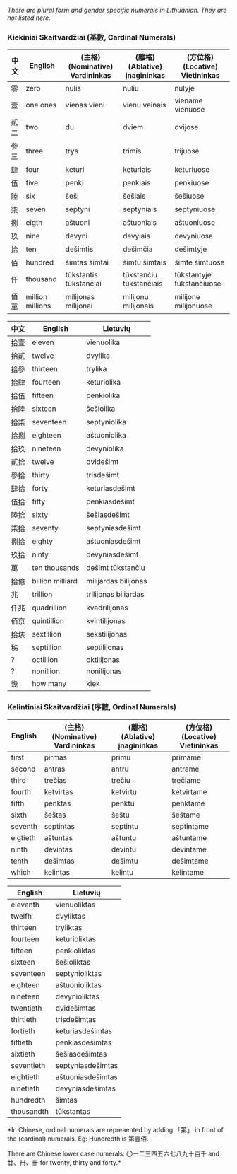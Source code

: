 *There are plural form and gender specific numerals in Lithuanian. They are not listed here.*

### Kiekiniai Skaitvardžiai (基數, Cardinal Numerals)
中文|English|(主格)  (Nominative)  Vardininkas|(離格)  (Ablative)  įnagininkas|(方位格)  (Locative)  Vietininkas
---|---|---|---|---
零|zero|nulis|nuliu|nulyje
壹|one  ones|vienas  vieni|vienu  veinais|viename  vienuose
貳 二|two|du|dviem|dvijose
參 三|three|trys|trimis|trijuose
肆|four|keturi|keturiais|keturiuose
伍|five|penki|penkiais|penkiuose
陸|six|šeši|šešiais|šešiuose
柒|seven|septyni|septyniais|septyniuose
捌|eigth|aštuoni|aštuoniais|aštuoniuose
玖|nine|devyni|devyiais|devyniuose
拾|ten|dešimtis|dešimčia|dešimtyje
佰|hundred|šimtas  šimtai|šimtu  šimtais|šimte  šimtuose
仟|thousand|tūkstantis  tūkstančiai|tūkstančiu  tūkstančiais|tūkstantyje  tūkstančiuose
佰萬|million  millions|milijonas  milijonai|milijonu  milijonais|milijone  milijonuose

中文|English|Lietuvių
---|---|---
拾壹|eleven|vienuolika
拾貳|twelve|dvylika
拾參|thirteen|trylika
拾肆|fourteen|keturiolika
拾伍|fifteen|penkiolika
拾陸|sixteen|šešiolika
拾柒|seventeen|septyniolika
拾捌|eighteen|aśtuoniolika
拾玖|nineteen|devyniolika
貳拾|twelve|dvidešimt
參拾|thirty|trisdešimt
肆拾|forty|keturiasdešimt
伍拾|fifty|penkiasdešimt
陸拾|sixty|šešiasdešimt
柒拾|seventy|septyniasdešimt
捌拾|eighty|aśtuoniasdešimt
玖拾|ninty|devyniasdešimt
萬|ten thousands|dešimt tūkstančiu
拾億|billion  milliard|milijardas  bilijonas
兆|trillion|trilijonas  biliardas
仟兆|quadrillion|kvadrilijonas
佰京|quintillion|kvintilijonas
拾垓|sextillion|sekstilijonas
秭|septillion|septilijonas
?|octillion|oktilijonas
?|nonillion|nonilijonas
幾|how many|kiek|

### Kelintiniai Skaitvardžiai (序數, Ordinal Numerals)
English|(主格)  (Nominative)  Vardininkas|(離格)  (Ablative)  įnagininkas|(方位格)  (Locative)  Vietininkas
---|---|---|---
first|pirmas|primu|primame
second|antras|antru|antrame
third|trečias|trečiu|trečiame
fourth|ketvirtas|ketvirtu|ketvirtame
fifth|penktas|penktu|penktame
sixth|šeštas|šeštu|šeštame
seventh|septintas|septintu|septintame
eigtieth|aštuntas|aštuntu|aštuntame
ninth|devintas|devintu|devintame
tenth|dešimtas|dešimtu|dešimtame
which|kelintas|kelintu|kelintame

English|Lietuvių
---|---
eleventh|vienuoliktas
twelfh|dvyliktas
thirteen|tryliktas
fourteen|keturioliktas
fifteen|penkioliktas
sixteen|šešioliktas
seventeen|septynioliktas
eighteen|aštuonioliktas
nineteen|devynioliktas
twentieth|dvidešimtas
thirtieth|trisdešimtas
fortieth|keturiasdešimtas
fiftieth|penkiasdešimtas
sixtieth|šešiasdešimtas
seventieth|septyniasdešimtas
eightieth|aštuoniasdešimtas
ninetieth|devyniasdešimtas
hundredth|šimtas
thousandth|tūkstantas

*In Chinese, ordinal numerals are repreaented by adding 「第」 in front of the (cardinal) numerals. Eg: Hundredth is 第壹佰.

There are Chinese lower case numerals:
〇一二三四五六七八九十百千
and 廿、卅、卌 for twenty, thirty and forty.*